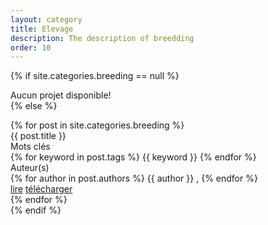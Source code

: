 ```yaml
---
layout: category
title: Elevage
description: The description of breedding
order: 10
---
```


{% if site.categories.breeding == null %}
    <div class="row"> Aucun projet disponible! </div>
{% else %}
<div class="row">
    {% for post in site.categories.breeding %}
<div class="col m6 s12">
<div class="card white">
<div class="card-content grey-text text-darken-2">
<span class="card-title"> {{ post.title }} </span>
<div class="row">
<div class="project-h">Mots clés</div> 
<div>
<!-- keywords -->
{% for keyword in post.tags %}
<span class="keyword"> {{ keyword }} </span>
{% endfor %}
</div>
<div class="project-h">Auteur(s)</div>
<div>
<!-- authors name -->
{% for author in post.authors %}
<span class="author"> {{ author }} </span>, 
{% endfor %}
</div>
</div>
<div class="card-action">
<a href="#" class="grey-text darken-3">lire</a>
<a href="#" class="grey-text darken-3">télécharger</a>
</div>
</div>                    
</div>
</div>
    {% endfor %}
</div>
{% endif %}


